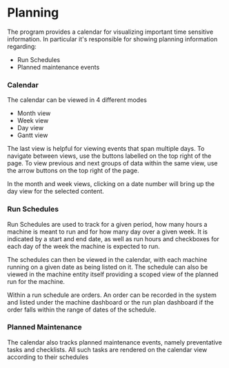 # Planning

The program provides a calendar for visualizing important time sensitive information.
In particular it's responsible for showing planning information regarding:
- Run Schedules
- Planned maintenance events

### Calendar

The calendar can be viewed in 4 different modes
- Month view
- Week view
- Day view
- Gantt view

The last view is helpful for viewing events that span multiple days.
To navigate between views, use the buttons labelled on the top right of the page. To view previous and next groups of data within the same view, use the arrow buttons on the top right of the page.

In the month and week views, clicking on a date number will bring up the day view for the selected content.


### Run Schedules

Run Schedules are used to track for a given period, how many hours a machine is meant to run and for how many day over a given week. It is indicated by a start and end date, as well as run hours and checkboxes for each day of the week the machine is expected to run.

The schedules can then be viewed in the calendar, with each machine running on a given date as being listed on it. The schedule can also be viewed in the machine entity itself providing a scoped view of the planned run for the machine.

Within a run schedule are orders. An order can be recorded in the system and listed under the machine dashboard or the run plan dashboard if the order falls within the range of dates of the schedule.


### Planned Maintenance

The calendar also tracks planned maintenance events, namely preventative tasks and checklists. All such tasks are rendered on the calendar view according to their schedules
